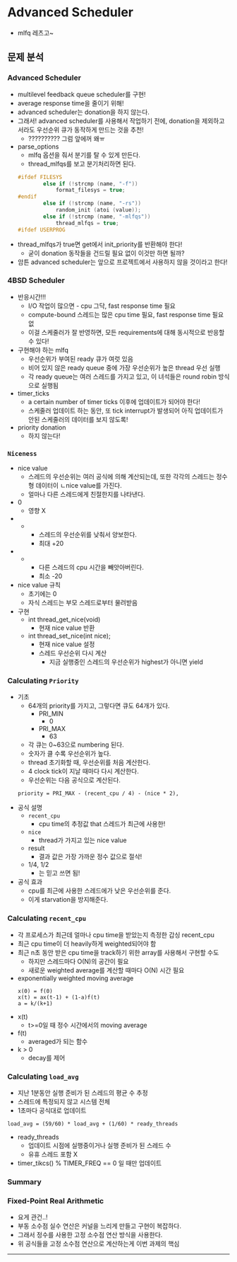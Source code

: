 # Advanced Scheduler

- mlfq 레츠고~

## 문제 분석 

### Advanced Scheduler 
- multilevel feedback queue scheduler를 구현!
- average response time을 줄이기 위해!
- advanced scheduler는 donation을 하지 않는다.
- 그래서! advanced scheduler를 사용해서 작업하기 전에, donation을 제외하고서라도 우선순위 큐가 동작하게 만드는 것을 추천! 
    - ?????????? 그럼 앞에꺼 왜ㅠ
- parse_options
    - mlfq 옵션을 줘서 분기를 탈 수 있게 만든다. 
    - thread_mlfqs를 보고 분기처리하면 된다.
    ```c
    #ifdef FILESYS
            else if (!strcmp (name, "-f"))
                format_filesys = true;
    #endif
            else if (!strcmp (name, "-rs"))
                random_init (atoi (value));
            else if (!strcmp (name, "-mlfqs"))
                thread_mlfqs = true;
    #ifdef USERPROG
    ```
- thread_mlfqs가 true면 get에서 init_priority를 반환해야 한다!
    - 굳이 donation 동작들을 건드릴 필요 없이 이것만 하면 될까?
- 암튼 advanced scheduler는 앞으로 프로젝트에서 사용하지 않을 것이라고 한다!

### 4BSD Scheduler
- 반응시간!!! 
    - I/O 작업이 많으면 - cpu 그닥, fast response time 필요
    - compute-bound 스레드는 많은 cpu time 필요, fast response time 필요 없
    - 이걸 스케줄러가 잘 반영하면, 모든 requirements에 대해 동시적으로 반응할 수 있다!
- 구현해야 하는 mlfq
    - 우선순위가 부여된 ready 큐가 여럿 있음
    - 비어 있지 않은 ready queue 중에 가장 우선순위가 높은 thread 우선 실행
    - 각 ready queue는 여러 스레드를 가지고 있고, 이 녀석들은 round robin 방식으로 실행됨
- timer_ticks
    - a certain number of timer ticks 이후에 업데이트가 되어야 한다! 
    - 스케줄러 업데이트 하는 동안, 또 tick interrupt가 발생되어 아직 업데이트가 안된 스케줄러의 데이터를 보지 않도록!
- priority donation
    - 하지 않는다!

### `Niceness`
- nice value
    - 스레드의 우선순위는 여러 공식에 의해 계산되는데, 또한 각각의 스레드는 정수형 데이터이 ㄴnice value를 가진다.
    - 얼마나 다른 스레드에게 친절한지를 나타낸다.
- 0
    - 영향 X
- +
    - 스레드의 우선순위를 낮춰서 양보한다.
    - 최대 +20
- -
    - 다른 스레드의 cpu 시간을 빼앗아버린다.
    - 최소 -20
- nice value 규칙
    - 초기에는 0
    - 자식 스레드는 부모 스레드로부터 물려받음
- 구현
    - int thread_get_nice(void)
        - 현재 nice value 반환
    - int thread_set_nice(int nice);
        - 현재 nice value 설정
        - 스레드 우선순위 다시 계산
            - 지금 실행중인 스레드의 우선순위가 highest가 아니면 yield

### Calculating `Priority`
- 기초
    - 64개의 priority를 가지고, 그렇다면 큐도 64개가 있다.
        - PRI_MIN
            - 0
        - PRI_MAX
            - 63
    - 각 큐는 0~63으로 numbering 된다.
    - 숫자가 클 수록 우선순위가 높다.
    - thread 초기화할 때, 우선순위를 처음 계산한다.
    - 4 clock tick이 지날 때마다 다시 계산한다.
    - 우선순위는 다음 공식으로 계산된다.
    ```
    priority = PRI_MAX - (recent_cpu / 4) - (nice * 2),
    ```
- 공식 설명
    - `recent_cpu`
        - cpu time의 추정값 that 스레드가 최근에 사용한!
    - `nice`
        - thread가 가지고 있는 nice value
    - result
        - 결과 값은 가장 가까운 정수 값으로 절삭!
    - 1/4, 1/2
        - 는 믿고 쓰면 됨!
- 공식 효과
    - cpu를 최근에 사용한 스레드에가 낮은 우선순위를 준다.
    - 이게 starvation을 방지해준다.

### Calculating `recent_cpu`
- 각 프로세스가 최근데 얼마나 cpu time을 받았는지 측정한 갑싱 recent_cpu
- 최근 cpu time이 더 heavily하게 weighted되어야 함
- 최근 n초 동안 받은 cpu time을 track하기 위한 array를 사용해서 구현할 수도
    - 하지만 스레드마다 O(N)의 공간이 필요
    - 새로운 weighted average를 계산할 때마다 O(N) 시간 필요
- exponentially weighted moving average
    ```
    x(0) = f(0)
    x(t) = ax(t-1) + (1-a)f(t)
    a = k/(k+1)
    ```
- x(t)
    - t>=0일 때 정수 시간에서의 moving average
- f(t)
    - averaged가 되는 함수
- k > 0 
    - decay를 제어


### Calculating `load_avg`
- 지난 1분동안 실행 준비가 된 스레드의 평균 수 추정
- 스레드에 특정되지 않고 시스템 전체
- 1초마다 공식대로 업데이트
```
load_avg = (59/60) * load_avg + (1/60) * ready_threads
```
- ready_threads
    - 업데이트 시점에 실행중이거나 실행 준비가 된 스레드 수
    - 유휴 스레드 포함 X
- timer_tikcs() % TIMER_FREQ == 0 일 때만 업데이트

### Summary

### Fixed-Point Real Arithmetic
- 요게 관건..!
- 부동 소수점 실수 연산은 커널을 느리게 만들고 구현이 복잡하다.
- 그래서 정수를 사용한 고정 소수점 연산 방식을 사용한다.
- 위 공식들을 고정 소수점 연산으로 계산하는게 이번 과제의 핵심

---
